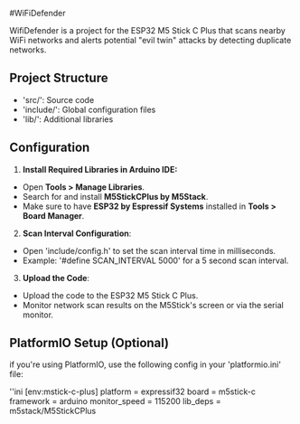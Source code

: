 #WiFiDefender

WifiDefender is a project for the ESP32 M5 Stick C Plus that scans nearby WiFi networks and alerts potential "evil twin" attacks by detecting duplicate networks.

## Project Structure

- 'src/': Source code
- 'include/': Global configuration files
- 'lib/': Additional libraries

## Configuration

1. **Install Required Libraries in Arduino IDE:**
- Open **Tools > Manage Libraries**.
- Search for and install **M5StickCPlus by M5Stack**.
- Make sure to have **ESP32 by Espressif Systems** installed in **Tools > Board Manager**.

2. **Scan Interval Configuration**:
- Open 'include/config.h' to set the scan interval time in milliseconds.
- Example: '#define SCAN_INTERVAL 5000' for a 5 second scan interval.

3. **Upload the Code**:
- Upload the code to the ESP32 M5 Stick C Plus.
- Monitor network scan results on the M5Stick's screen or via the serial monitor.

## PlatformIO Setup (Optional)

if you're using PlatformIO, use the following config in your 'platformio.ini' file:

''ini
[env:mstick-c-plus]
platform = expressif32
board = m5stick-c
framework = arduino
monitor_speed = 115200
lib_deps = 
    m5stack/M5StickCPlus
    
